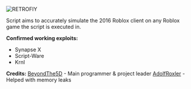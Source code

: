 ![RETROFIY](https://cdn.discordapp.com/attachments/947197644076351591/1010407584198565948/Title.png)

Script aims to accurately simulate the 2016 Roblox client on any Roblox game the script is executed in.

**Confirmed working exploits:**
- Synapse X
- Script-Ware
- Krnl

**Credits:**
[BeyondThe5D](https://github.com/BeyondThe5D) - Main programmer & project leader
[AdolfRoxler](https://github.com/AdolfRoxler) - Helped with memory leaks
